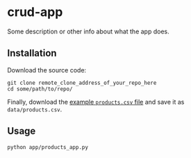 # crud-app

Some description or other info about what the app does.

## Installation

Download the source code:

```shell
git clone remote_clone_address_of_your_repo_here
cd some/path/to/repo/
```

Finally, download the [example `products.csv` file](https://raw.githubusercontent.com/prof-rossetti/nyu-info-2335-70-201706/master/projects/crud-app/products.csv) and save it as `data/products.csv`.

## Usage

```shell
python app/products_app.py
```
